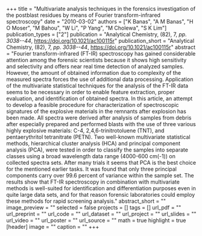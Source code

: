 +++
title = "Multivariate analysis techniques in the forensics investigation of the postblast residues by means of Fourier transform-infrared spectroscopy"
date = "2010-03-02"
authors = ["K Banas", "A M Banas", "H O Moser", "M Bahou", "W Li", "P Yang", "M Cholewa", "S K Lim"]
publication_types = ["2"]
publication = "Analytical Chemistry, (82), 7, _pp. 3038--44_, https://doi.org/10.1021/ac100115r"
publication_short = "Analytical Chemistry, (82), 7, _pp. 3038--44_, https://doi.org/10.1021/ac100115r"
abstract = "Fourier transform-infrared (FT-IR) spectroscopy has gained considerable attention among the forensic scientists because it shows high sensitivity and selectivity and offers near real time detection of analyzed samples. However, the amount of obtained information due to complexity of the measured spectra forces the use of additional data processing. Application of the multivariate statistical techniques for the analysis of the FT-IR data seems to be necessary in order to enable feature extraction, proper evaluation, and identification of obtained spectra. In this article, an attempt to develop a feasible procedure for characterization of spectroscopic signatures of the explosive materials in the remnants after explosion has been made. All spectra were derived after analysis of samples from debris after especially prepared and performed blasts with the use of three various highly explosive materials: C-4, 2,4,6-trinitrotoluene (TNT), and pentaerythritol tetranitrate (PETN). Two well-known multivariate statistical methods, hierarchical cluster analysis (HCA) and principal component analysis (PCA), were tested in order to classify the samples into separate classes using a broad wavelength data range (4000-600 cm(-1)) on collected spectra sets. After many trials it seems that PCA is the best choice for the mentioned earlier tasks. It was found that only three principal components carry over 99.6 percent of variance within the sample set. The results show that FT-IR spectroscopy in combination with multivariate methods is well-suited for identification and differentiation purposes even in quite large data sets, and for that reason forensic laboratories could employ these methods for rapid screening analysis."
abstract_short = ""
image_preview = ""
selected = false
projects = []
tags = []
url_pdf = ""
url_preprint = ""
url_code = ""
url_dataset = ""
url_project = ""
url_slides = ""
url_video = ""
url_poster = ""
url_source = ""
math = true
highlight = true
[header]
image = ""
caption = ""
+++
